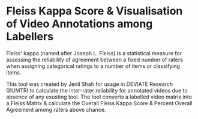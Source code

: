 # Fleiss Kappa Score & Visualisation of Video Annotations among Labellers

Fleiss' kappa (named after Joseph L. Fleiss) is a statistical measure for assessing the reliability of agreement between a fixed number of raters when assigning categorical ratings to a number of items or classifying items.

This tool was created by Jenil Shah for usage in DEVIATE Research @UMTRI to calculate the inter-rater reliability for annotated videos due to absence of any exusting tool. The tool converts a labelled video matrix into a Fleiss Matrix & calculate the Overall Fleiss Kappa Score & Percent Overall Agreement among raters above chance.


